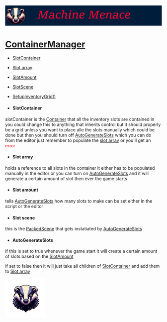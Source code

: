 ![banner](https://github.com/williamjseim/williamjseim/blob/main/Documentation/MarkdownBanner.png)
# [ContainerManager](../Inventoy/Scripts/ContainerManager.cs)

* [SlotContainer](#slotcontainer-1)
* [Slot array](#slot-array-1)
* [SlotAmount]()
* [SlotScene]()

* [SetupInventoryGrid()]()

* #### SlotContainer
slotContainer is the [Container](https://docs.godotengine.org/en/stable/classes/class_container.html) that all the inventory slots are contained in you could change this to anything that inherits control but it should properly be a grid unless you want to place alle the slots manually which could be done but then you should turn off [AutoGenerateSlots](#autogenerateslots) which you can do from the editor just remember to populate the [slot array](#slot-array-1) or you'll get an <span style="color:red;">error<span>

* #### Slot array
holds a reference to all slots in the container it either has to be populated manually in the editor or you can turn on [AutoGenerateSlots](#autogenerateslots) and it will generate a certain amount of slot then ever the game starts

* #### Slot amount
tells [AutoGenerateSlots](#autogenerateslots) how many slots to make can be set either in the script or the editor

* #### Slot scene
this is the [PackedScene](https://docs.godotengine.org/en/stable/classes/class_packedscene.html) that gets instatiated by [AutoGenerateSlots](#autogenerateslots)

* #### AutoGenerateSlots
if this is set to true whenever the game start it will create a certain amount of slots based on the [SlotAmount](#slot-amount)

if set to false then it will just take all children of [SlotContainer](#slotcontainer) and add them to [Slot array](#slot-array)


![Watermark](https://github.com/williamjseim/williamjseim/blob/main/Documentation/MarkDownWatermark.png)